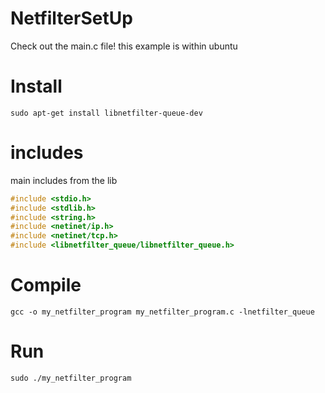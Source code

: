 # NetfilterSetUp
Check out the main.c file!
this example is within ubuntu

# Install
  ```
  sudo apt-get install libnetfilter-queue-dev
  ```
# includes
main includes from the lib
  ```c
  #include <stdio.h>
  #include <stdlib.h>
  #include <string.h>
  #include <netinet/ip.h>
  #include <netinet/tcp.h>
  #include <libnetfilter_queue/libnetfilter_queue.h>
  ```
# Compile 
  ```
  gcc -o my_netfilter_program my_netfilter_program.c -lnetfilter_queue
  ```
# Run
  ```
  sudo ./my_netfilter_program
  ```
